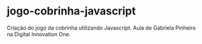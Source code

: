 # jogo-cobrinha-javascript
Criação do jogo da cobrinha utilizando Javascript. Aula de Gabriela Pinheiro na Digital Innovation One.

